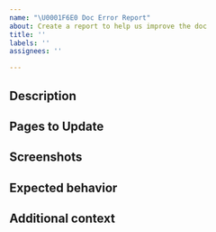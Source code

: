 ```yaml
---
name: "\U0001F6E0 Doc Error Report"
about: Create a report to help us improve the doc
title: ''
labels: ''
assignees: ''

---
```


<!-- Thanks for deciding to open an issue! Before submitting, please fill in the following information. -->

<!-- See [How to contribute](https://docs.zowe.org/stable/contribute/contributing.html) for guidance on writing an actionable issue description. -->

## Description
<!-- A clear and concise description of what the error is.-->

## Pages to Update
<!--https://docs.zowe.org/...-->

## Screenshots
<!--Add screenshots to help explain your problem, if needed.-->

## Expected behavior
<!--A clear and concise description of what you expect to happen.-->

## Additional context
<!--Add any other context about the documentation error here.-->
